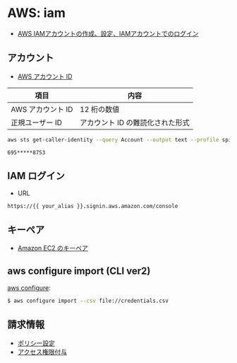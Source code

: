 # AWS: iam

- [AWS IAMアカウントの作成、設定、IAMアカウントでのログイン](http://qiita.com/akkisu/items/5e3439ba9c47b9a7f094)

## アカウント

- [AWS アカウント ID](https://docs.aws.amazon.com/ja_jp/general/latest/gr/acct-identifiers.html)

| **項目**          | **内容**                         |
| ----------------- | -------------------------------- |
| AWS アカウント ID | 12 桁の数値                      |
| 正規ユーザー ID   | アカウント ID の難読化された形式 |

~~~bash
aws sts get-caller-identity --query Account --output text --profile spindd
~~~
~~~
695*****8753
~~~


## IAM ログイン

- URL

~~~text
https://{{ your_alias }}.signin.aws.amazon.com/console
~~~

## キーペア

- [Amazon EC2 のキーペア](http://docs.aws.amazon.com/ja_jp/AWSEC2/latest/UserGuide/ec2-key-pairs.html#having-ec2-create-your-key-pair)

## aws configure import (CLI ver2)

[aws configure](https://awscli.amazonaws.com/v2/documentation/api/latest/reference/configure/import.html):

~~~bash
$ aws configure import --csv file://credentials.csv
~~~



## 請求情報

- [ポリシー設定](https://docs.aws.amazon.com/IAM/latest/UserGuide/tutorial_billing.html?icmpid=docs_iam_console#tutorial-billing-step1)
- [アクセス権限付与](https://docs.aws.amazon.com/IAM/latest/UserGuide/tutorial_billing.html?icmpid=docs_iam_console#tutorial-billing-step2)